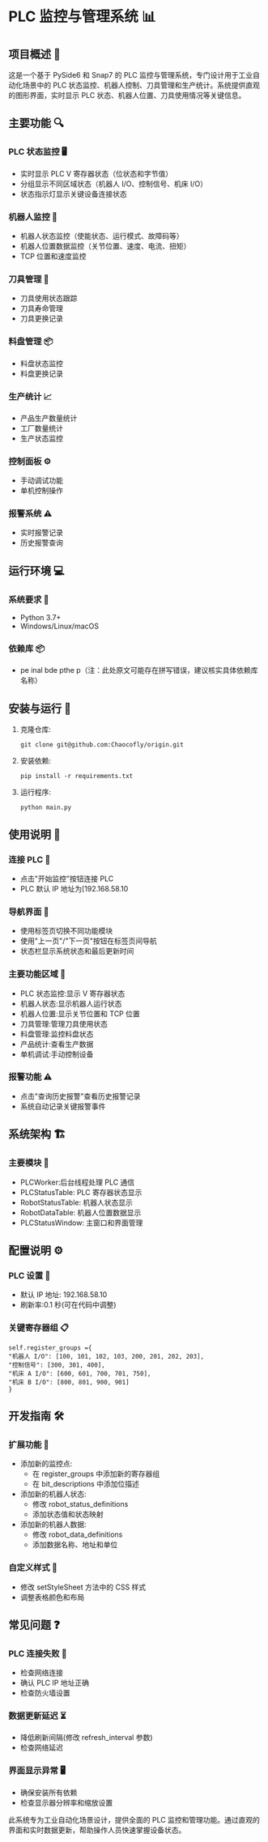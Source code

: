 # PLC 监控与管理系统 📊

## 项目概述 📝
这是一个基于 PySide6 和 Snap7 的 PLC 监控与管理系统，专门设计用于工业自动化场景中的 PLC 状态监控、机器人控制、刀具管理和生产统计。系统提供直观的图形界面，实时显示 PLC 状态、机器人位置、刀具使用情况等关键信息。

## 主要功能 🔍

### PLC 状态监控 🖥️
- 实时显示 PLC V 寄存器状态（位状态和字节值）
- 分组显示不同区域状态（机器人 I/O、控制信号、机床 I/O）
- 状态指示灯显示关键设备连接状态

### 机器人监控 🤖
- 机器人状态监控（使能状态、运行模式、故障码等）
- 机器人位置数据监控（关节位置、速度、电流、扭矩）
- TCP 位置和速度监控

### 刀具管理 🔧
- 刀具使用状态跟踪
- 刀具寿命管理
- 刀具更换记录

### 料盘管理 📦
- 料盘状态监控
- 料盘更换记录

### 生产统计 📈
- 产品生产数量统计
- 工厂数量统计
- 生产状态监控

### 控制面板 ⚙️
- 手动调试功能
- 单机控制操作

### 报警系统 ⚠️
- 实时报警记录
- 历史报警查询

## 运行环境 💻

### 系统要求 📌
- Python 3.7+
- Windows/Linux/macOS

### 依赖库 📦
- pe inal bde pthe p（注：此处原文可能存在拼写错误，建议核实具体依赖库名称）

## 安装与运行 🚀
1. 克隆仓库:
   ```
   git clone git@github.com:Chaocofly/origin.git
   ```
2. 安装依赖:
   ```
   pip install -r requirements.txt
   ```
3. 运行程序:
   ```
   python main.py
   ```

## 使用说明 📖

### 连接 PLC 🔗
- 点击"开始监控"按钮连接 PLC
- PLC 默认 IP 地址为[192.168.58.10

### 导航界面 🔄
- 使用标签页切换不同功能模块
- 使用"上一页"/"下一页"按钮在标签页间导航
- 状态栏显示系统状态和最后更新时间

### 主要功能区域 📌
- PLC 状态监控:显示 V 寄存器状态
- 机器人状态:显示机器人运行状态
- 机器人位置:显示关节位置和 TCP 位置
- 刀具管理:管理刀具使用状态
- 料盘管理:监控料盘状态
- 产品统计:查看生产数据
- 单机调试:手动控制设备

### 报警功能 ⚠️
- 点击"查询历史报警"查看历史报警记录
- 系统自动记录关键报警事件

## 系统架构 🏗️

### 主要模块 🧩
- PLCWorker:后台线程处理 PLC 通信
- PLCStatusTable: PLC 寄存器状态显示
- RobotStatusTable: 机器人状态显示
- RobotDataTable: 机器人位置数据显示
- PLCStatusWindow: 主窗口和界面管理

## 配置说明 ⚙️

### PLC 设置 🔧
- 默认 IP 地址: 192.168.58.10
- 刷新率:0.1 秒(可在代码中调整)

### 关键寄存器组 📋
```
self.register_groups ={
"机器人 I/O": [100, 101, 102, 103, 200, 201, 202, 203],
"控制信号": [300, 301, 400],
"机床 A I/O": [600, 601, 700, 701, 750],
"机床 B I/O": [800, 801, 900, 901]
}
```

## 开发指南 🛠️

### 扩展功能 🔧
- 添加新的监控点:
  - 在 register_groups 中添加新的寄存器组
  - 在 bit_descriptions 中添加位描述
- 添加新的机器人状态:
  - 修改 robot_status_definitions
  - 添加状态值和状态映射
- 添加新的机器人数据:
  - 修改 robot_data_definitions
  - 添加数据名称、地址和单位

### 自定义样式 🎨
- 修改 setStyleSheet 方法中的 CSS 样式
- 调整表格颜色和布局

## 常见问题 ❓

### PLC 连接失败 🔌
- 检查网络连接
- 确认 PLC IP 地址正确
- 检查防火墙设置

### 数据更新延迟 ⏳
- 降低刷新间隔(修改 refresh_interval 参数)
- 检查网络延迟

### 界面显示异常 🖥️
- 确保安装所有依赖
- 检查显示器分辨率和缩放设置

此系统专为工业自动化场景设计，提供全面的 PLC 监控和管理功能。通过直观的界面和实时数据更新，帮助操作人员快速掌握设备状态。
